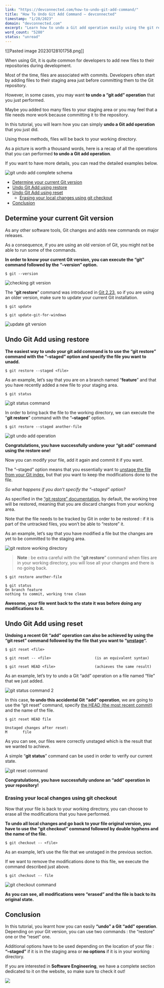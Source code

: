 ```yaml
---
link: "https://devconnected.com/how-to-undo-git-add-command/"
title: "How To Undo Git Add Command – devconnected"
timestamp: "1/28/2023"
domain: "devconnected.com"
excerpt: "Learn how to undo a Git add operation easily using the git restore command or the git reset one. Undo local changes with restore or checkout."
word_count: "5280"
status: "unread"
---
```

![[Pasted image 20230128101758.png]]

When using Git, it is quite common for developers to add new files to their repositories during development.

Most of the time, files are associated with commits. Developers often start by adding files to their staging area just before committing them to the Git repository.

However, in some cases, you may want **to undo a “git add” operation** that you just performed.

Maybe you added too many files to your staging area or you may feel that a file needs more work because committing it to the repository.

In this tutorial, you will learn how you can simply **undo a Git add operation** that you just did.

Using those methods, files will be back to your working directory.

As a picture is worth a thousand words, here is a recap of all the operations that you can performed **to undo a Git add operation**.

If you want to have more details, you can read the detailed examples below.

![git undo add complete schema](https://devconnected.com/wp-content/uploads/2020/12/git-undo-add-schema.png)

-   [Determine your current Git version](#Determine_your_current_Git_version "Determine your current Git version")
-   [Undo Git Add using restore](#Undo_Git_Add_using_restore "Undo Git Add using restore")
-   [Undo Git Add using reset](#Undo_Git_Add_using_reset "Undo Git Add using reset")
    -   [Erasing your local changes using git checkout](#Erasing_your_local_changes_using_git_checkout "Erasing your local changes using git checkout")
-   [Conclusion](#Conclusion "Conclusion")

## Determine your current Git version

As any other software tools, Git changes and adds new commands on major releases.

As a consequence, if you are using an old version of Git, you might not be able to run some of the commands.

**In order to know your current Git version, you can execute the “git” command followed by the “–version” option.**

```
$ git --version
```

![checking git version](https://devconnected.com/wp-content/uploads/2020/12/git-version.png)

The “**git restore**” command was introduced in [Git 2.23](https://github.blog/2019-08-16-highlights-from-git-2-23/), so if you are using an older version, make sure to update your current Git installation.

```
$ git update

$ git update-git-for-windows
```

![update git version](https://devconnected.com/wp-content/uploads/2020/12/update-git.png)

## Undo Git Add using restore

**The easiest way to undo your git add command is to use the “git restore” command with the “–staged” option and specify the file you want to unadd.**

```
$ git restore --staged <file>
```

As an example, let’s say that you are on a branch named “**feature**” and that you have recently added a new file to your staging area.

```
$ git status
```

![git status command](https://devconnected.com/wp-content/uploads/2020/12/git-status-command.png)

In order to bring back the file to the working directory, we can execute the “**git restore**” command with the “**–staged**” option.

```
$ git restore --staged another-file
```

![git undo add operation](https://devconnected.com/wp-content/uploads/2020/12/git-undo-add-operation.png)

**Congratulations, you have successfully undone your “git add” command using the restore one!**

Now you can modify your file, add it again and commit it if you want.

The “–staged” option means that you essentially want to [unstage the file from your Git index](https://devconnected.com/how-to-unstage-files-on-git), but that you want to keep the modifications done to the file.

*So what happens if you don’t specify the “–staged” option?*

As specified in the [“git restore” documentation](https://git-scm.com/docs/git-restore), by default, the working tree will be restored, meaning that you are discard changes from your working area.

Note that the file needs to be tracked by Git in order to be restored : if it is part of the untracked files, you won’t be able to “restore” it.

As an example, let’s say that you have modified a file but the changes are yet to be committed to the staging area.

![git restore working directory](https://devconnected.com/wp-content/uploads/2020/12/git-undo-working-directory.png)

> **Note** : be extra careful with the “**git restore**” command when files are in your working directory, you will lose all your changes and there is no going back.

```
$ git restore another-file

$ git status
On branch feature
nothing to commit, working tree clean
```

**Awesome, your file went back to the state it was before doing any modifications to it.**

## Undo Git Add using reset

**Undoing a recent Git “add” operation can also be achieved by using the “git reset” command followed by the file that you want to “**[**unstage**](https://devconnected.com/how-to-unstage-files-on-git/)**“.**

```
$ git reset <file>

$ git reset -- <file>                    (is an equivalent syntax)

$ git reset HEAD <file>                  (achieves the same result)
```

As an example, let’s try to undo a Git “add” operation on a file named “file” that we just added.

![git status command 2](https://devconnected.com/wp-content/uploads/2020/12/git-status-command-2-1.png)

In this case, **to undo this accidental Git “add” operation**, we are going to use the “git reset” command, specify [the HEAD (the most recent commit)](https://www.git-tower.com/learn/git/glossary/head/) and the name of the file.

```
$ git reset HEAD file

Unstaged changes after reset:
M       file
```

As you can see, our files were correctly unstaged which is the result that we wanted to achieve.

A simple “**git status**” command can be used in order to verify our current state.

![git reset command](https://devconnected.com/wp-content/uploads/2020/12/git-reset-command.png)

**Congratulations, you have successfully undone an “add” operation in your repository!**

### Erasing your local changes using git checkout

Now that your file is back to your working directory, you can choose to erase all the modifications that you have performed.

**To undo all local changes and go back to your file original version, you have to use the “git checkout” command followed by double hyphens and the name of the file.**

```
$ git checkout -- <file>
```

As an example, let’s use the file that we unstaged in the previous section.

If we want to remove the modifications done to this file, we execute the command described just above.

```
$ git checkout -- file
```

![git checkout command](https://devconnected.com/wp-content/uploads/2020/12/git-checkout-command.png)

**As you can see, all modifications were “erased” and the file is back to its original state.**

## Conclusion

In this tutorial, you learnt how you can easily **“undo” a Git “add” operation**. Depending on your Git version, you can use two commands : the “restore” one or the “reset” one.

Additional options have to be used depending on the location of your file : **“–staged”** if it is in the staging area or **no options** if it is in your working directory.

If you are interested in **Software Engineering**, we have a complete section dedicated to it on the website, so make sure to check it out!

[![](https://devconnected.com/wp-content/uploads/2019/10/featured-14.png)](https://devconnected.com/category/software-engineering/)